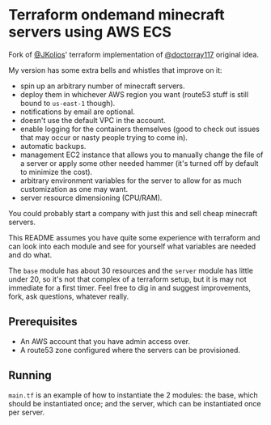 # Terraform ondemand minecraft servers using AWS ECS

Fork of [@JKolios](https://github.com/JKolios/minecraft-ondemand-terraform)' terraform implementation of [@doctorray117](https://github.com/doctorray117/minecraft-ondemand) original idea.

My version has some extra bells and whistles that improve on it:
- spin up an arbitrary number of minecraft servers.
- deploy them in whichever AWS region you want (route53 stuff is still bound to `us-east-1` though).
- notifications by email are optional.
- doesn't use the default VPC in the account.
- enable logging for the containers themselves (good to check out issues that may occur or nasty people trying to come in).
- automatic backups.
- management EC2 instance that allows you to manually change the file of a server or apply some other needed hammer (it's turned off by default to minimize the cost).
- arbitrary environment variables for the server to allow for as much customization as one may want.
- server resource dimensioning (CPU/RAM).

You could probably start a company with just this and sell cheap minecraft servers.

This README assumes you have quite some experience with terraform and can look into each module and see for yourself what variables are needed and do what.

The `base` module has about 30 resources and the `server` module has little under 20, so it's not that complex of a terraform setup, but it is may not immediate for a first timer.
Feel free to dig in and suggest improvements, fork, ask questions, whatever really.

## Prerequisites
* An AWS account that you have admin access over.
* A route53 zone configured where the servers can be provisioned.

## Running
`main.tf` is an example of how to instantiate the 2 modules: the base, which should be instantiated once; and the server, which can be instantiated once per server.
